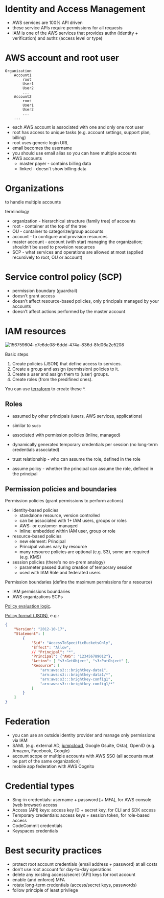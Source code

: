 # Identity and Access Management

* AWS services are 100% API driven
* these service APIs require permissions for all requests
* IAM is one of the AWS services that provides authn (identity + verification) and authz (access level or type)

# AWS account and root user

```plain
Organization
    Account1
        root
        User1
        User2
        ...
    Account2
        root
        User1
        User2
        ...
    ...
```

* each AWS account is associated with one and only one root user
* root has access to unique tasks (e.g. account settings, support plan, billing)
* root uses generic login URL
* email becomes the username
* you should use email alias so you can have multiple accounts
* AWS accounts
  * master payer - contains billing data
  * linked - doesn't show billing data

# Organizations

to handle multiple accounts

terminology
* organization - hierarchical structure (family tree) of accounts
* root - container at the top of the tree
* OU - container to categorize/group accounts
* account - to configure and provision resources
* master account - account (with star) managing the organization; shouldn't be used to provision resources 
* SCP - what services and operations are allowed at most (applied recursively to root, OU or account)

# Service control policy (SCP)

* permission boundary (guardrail)
* doesn't grant access
* doesn't affect resource-based policies, only principals managed by your accounts
* doesn't affect actions performed by the master account

# IAM resources

![156759604-c7e6dc08-6ddd-474a-836d-8fd06a2e5208](https://user-images.githubusercontent.com/1047259/184610339-fa8c4a0c-b853-4dcc-a05f-2d8f9b6960a9.png)

Basic steps

1. Create policies (JSON) that define access to services.
2. Create a group and assign (permission) policies to it.
3. Create a user and assign them to (user) groups.
4. Create roles (from the predifined ones).

You can use [terraform](https://github.com/vallard/EKS-Training/blob/master/segment02-iam/iam.tf) to create these ^.

## Roles

* assumed by other principals (users, AWS services, applications)
* similar to `sudo`
* associated with permission policies (inline, managed)
* dynamically generated temporary credentials per session (no long-term credentials associated)

* trust relationship - who can assume the role, defined in the role
* assume policy - whether the principal can assume the role, defined in the principal

## Permission policies and boundaries

Permission policies (grant permissions to perform actions)

* identity-based policies
  * standalone resource, version controlled
  * can be associated with 1+ IAM users, groups or roles
  * AWS- or customer-managed
  * inline: embedded within IAM user, group or role
* resource-based policies
  * new element: Principal
  * Principal values vary by resource
  * many resource policies are optional (e.g. S3), some are required (e.g. KMS)
* session policies (there's no on-prem analogy)
  * parameter passed during creation of temporary session
  * used with IAM Role and federated users
 
Permission boundaries (define the maximum permissions for a resource)

* IAM permissions boundaries
* AWS organizations SCPs

[Policy evaluation logic](https://docs.aws.amazon.com/IAM/latest/UserGuide/reference_policies_evaluation-logic.html#policy-eval-denyallow).

[Policy format (JSON)](https://docs.aws.amazon.com/IAM/latest/UserGuide/reference_policies_grammar.html), e.g.:

```json
{
    "Version": "2012-10-17",
    "Statement": [
        {
            "Sid": "AccessToSpecificBucketsOnly",
            "Effect": "Allow",
            // "Principal": "*",
            "Principal": {"AWS": "123456789012"},
            "Action": [ "s3:GetObject", "s3:PutObject" ],
            "Resource": [
                "arn:aws:s3:::brightkey-data1",
                "arn:aws:s3:::brightkey-data1/*",
                "arn:aws:s3:::brightkey-config1",
                "arn:aws:s3:::brightkey-config1/*"
            ]
        }
    ]
}
```

# Federation

* you can use an outside identity provider and manage only permissions via IAM
* SAML (e.g. external AD, [jumpcloud](https://support.jumpcloud.com/s/article/Single-Sign-On-SSO-With-AWS-SSO), Google Gsuite, Okta), OpenID (e.g. Amazon, Facebook, Google)
* account scope or multiple accounts with AWS SSO (all accounts must be part of the same organization)
* mobile app federation with AWS Cognito

# Credential types

* Sing-in credentials: username + password [+ MFA], for AWS console (web browser) access
* Access (API) keys: access key ID + secret key, for CLI and SDK access
* Temporary credentials: access keys + session token, for role-based access
* CodeCommit credentials
* Keyspaces credentials

# Best security practices

* protect root account credentials (email address + password) at all costs
* don't use root account for day-to-day operations
* delete any existing access/secret (API) keys for root account
* enable (and enforce) MFA
* rotate long-term credentials (access/secret keys, passwords)
* follow principle of least privilege
